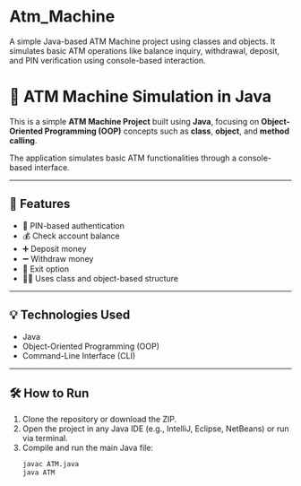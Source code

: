 # Atm_Machine
A simple Java-based ATM Machine project using classes and objects. It simulates basic ATM operations like balance inquiry, withdrawal, deposit, and PIN verification using console-based interaction.

# 🏧 ATM Machine Simulation in Java

This is a simple **ATM Machine Project** built using **Java**, focusing on **Object-Oriented Programming (OOP)** concepts such as **class**, **object**, and **method calling**.

The application simulates basic ATM functionalities through a console-based interface.

---

## 🎯 Features

- 🔐 PIN-based authentication
- 💰 Check account balance
- ➕ Deposit money
- ➖ Withdraw money
- 🚪 Exit option
- 👨‍💻 Uses class and object-based structure

---

## 💡 Technologies Used

- Java
- Object-Oriented Programming (OOP)
- Command-Line Interface (CLI)

---

## 🛠 How to Run

1. Clone the repository or download the ZIP.
2. Open the project in any Java IDE (e.g., IntelliJ, Eclipse, NetBeans) or run via terminal.
3. Compile and run the main Java file:
   ```bash
   javac ATM.java
   java ATM
